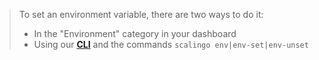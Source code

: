 <blockquote class="bg-info">
  To set an environment variable, there are two ways to do it:
  <ul>
    <li>In the "Environment" category in your dashboard</li>
    <li>Using our <a href="http://cli.scalingo.com"><strong>CLI</strong></a> and the commands <code>scalingo env|env-set|env-unset</code></li>
  </ul>
</blockquote>
